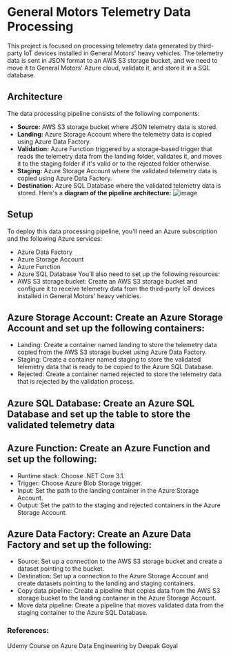 # General Motors Telemetry Data Processing
This project is focused on processing telemetry data generated by third-party IoT devices installed in General Motors' heavy vehicles. The telemetry data is sent in JSON format to an AWS S3 storage bucket, and we need to move it to General Motors' Azure cloud, validate it, and store it in a SQL database.
## Architecture
The data processing pipeline consists of the following components:
- **Source:** AWS S3 storage bucket where JSON telemetry data is stored.
- **Landing:** Azure Storage Account where the telemetry data is copied using Azure Data Factory.
- **Validation:** Azure Function triggered by a storage-based trigger that reads the telemetry data from the landing folder, validates it, and moves it to the staging folder if it's valid or to the rejected folder otherwise.
- **Staging:** Azure Storage Account where the validated telemetry data is copied using Azure Data Factory.
- **Destination:** Azure SQL Database where the validated telemetry data is stored.
Here's a **diagram of the pipeline architecture:**
![image](https://user-images.githubusercontent.com/122796244/221552437-aa31c941-0fea-43e6-af83-ab7de9a62f2f.png)


## Setup
To deploy this data processing pipeline, you'll need an Azure subscription and the following Azure services:
- Azure Data Factory
- Azure Storage Account
- Azure Function
- Azure SQL Database
You'll also need to set up the following resources:
- AWS S3 storage bucket: Create an AWS S3 storage bucket and configure it to receive telemetry data from the third-party IoT devices installed in General Motors' heavy vehicles.
## Azure Storage Account: Create an Azure Storage Account and set up the following containers:
- Landing: Create a container named landing to store the telemetry data copied from the AWS S3 storage bucket using Azure Data Factory.
- Staging: Create a container named staging to store the validated telemetry data that is ready to be copied to the Azure SQL Database.
- Rejected: Create a container named rejected to store the telemetry data that is rejected by the validation process.
## Azure SQL Database: Create an Azure SQL Database and set up the table to store the validated telemetry data
## Azure Function: Create an Azure Function and set up the following:
  - Runtime stack: Choose .NET Core 3.1.
  - Trigger: Choose Azure Blob Storage trigger.
  - Input: Set the path to the landing container in the Azure Storage Account.
  - Output: Set the path to the staging and rejected containers in the Azure Storage Account.
## Azure Data Factory: Create an Azure Data Factory and set up the following:
- Source: Set up a connection to the AWS S3 storage bucket and create a dataset pointing to the bucket.
- Destination: Set up a connection to the Azure Storage Account and create datasets pointing to the landing and staging containers.
- Copy data pipeline: Create a pipeline that copies data from the AWS S3 storage bucket to the landing container in the Azure Storage Account.
- Move data pipeline: Create a pipeline that moves validated data from the staging container to the Azure SQL Database.
### References: 
Udemy Course on Azure Data Engineering by Deepak Goyal
